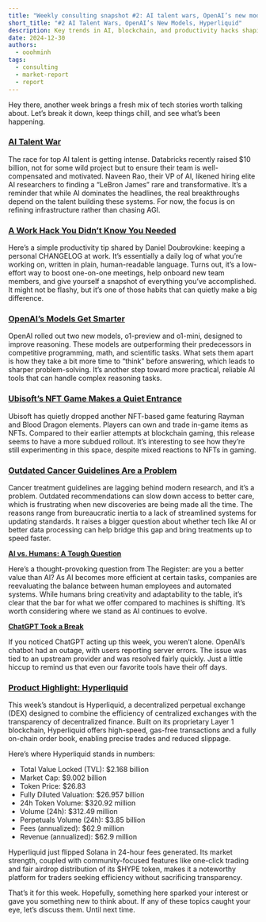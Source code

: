 ```yaml
---
title: "Weekly consulting snapshot #2: AI talent wars, OpenAI’s new models, Hyperliquid’s rise"
short_title: "#2 AI Talent Wars, OpenAI’s New Models, Hyperliquid"
description: Key trends in AI, blockchain, and productivity hacks shaping the consulting space this week.
date: 2024-12-30
authors:
  - ooohminh
tags:
  - consulting
  - market-report
  - report
---
```


Hey there, another week brings a fresh mix of tech stories worth talking about. Let’s break it down, keep things chill, and see what’s been happening.

### [AI Talent War](https://www.theverge.com/2024/12/20/24326135/ai-talent-wars-databricks-interview)

The race for top AI talent is getting intense. Databricks recently raised $10 billion, not for some wild project but to ensure their team is well-compensated and motivated. Naveen Rao, their VP of AI, likened hiring elite AI researchers to finding a “LeBron James” rare and transformative. It’s a reminder that while AI dominates the headlines, the real breakthroughs depend on the talent building these systems. For now, the focus is on refining infrastructure rather than chasing AGI.

### [A Work Hack You Didn’t Know You Needed](https://code.dblock.org/2020/09/01/keep-a-changelog-at-work.html)

Here’s a simple productivity tip shared by Daniel Doubrovkine: keeping a personal CHANGELOG at work. It’s essentially a daily log of what you’re working on, written in plain, human-readable language. Turns out, it’s a low-effort way to boost one-on-one meetings, help onboard new team members, and give yourself a snapshot of everything you’ve accomplished. It might not be flashy, but it’s one of those habits that can quietly make a big difference.

### [OpenAI’s Models Get Smarter](https://www.theverge.com/2024/12/20/24326036/openai-o1-o2-o3-reasoning-model-testing)

OpenAI rolled out two new models, o1-preview and o1-mini, designed to improve reasoning. These models are outperforming their predecessors in competitive programming, math, and scientific tasks. What sets them apart is how they take a bit more time to “think” before answering, which leads to sharper problem-solving. It’s another step toward more practical, reliable AI tools that can handle complex reasoning tasks.

### [Ubisoft’s NFT Game Makes a Quiet Entrance](https://www.engadget.com/gaming/pc/ubisoft-quietly-squeezes-out-another-nft-game-featuring-rayman-blood-dragon-192102438.html?src=rss)

Ubisoft has quietly dropped another NFT-based game featuring Rayman and Blood Dragon elements. Players can own and trade in-game items as NFTs. Compared to their earlier attempts at blockchain gaming, this release seems to have a more subdued rollout. It’s interesting to see how they’re still experimenting in this space, despite mixed reactions to NFTs in gaming.

### [Outdated Cancer Guidelines Are a Problem](https://seangeiger.substack.com/p/why-are-cancer-guidelines-stuck-in)

Cancer treatment guidelines are lagging behind modern research, and it’s a problem. Outdated recommendations can slow down access to better care, which is frustrating when new discoveries are being made all the time. The reasons range from bureaucratic inertia to a lack of streamlined systems for updating standards. It raises a bigger question about whether tech like AI or better data processing can help bridge this gap and bring treatments up to speed faster.

[**AI vs. Humans: A Tough Question**](https://www.theregister.com/2024/12/23/ai_job_replacement_comment/)

Here’s a thought-provoking question from The Register: are you a better value than AI? As AI becomes more efficient at certain tasks, companies are reevaluating the balance between human employees and automated systems. While humans bring creativity and adaptability to the table, it’s clear that the bar for what we offer compared to machines is shifting. It’s worth considering where we stand as AI continues to evolve.

[**ChatGPT Took a Break**](https://www.notion.so/169657c9646d8016a308c8ad928b4ef1?pvs=21)

If you noticed ChatGPT acting up this week, you weren’t alone. OpenAI’s chatbot had an outage, with users reporting server errors. The issue was tied to an upstream provider and was resolved fairly quickly. Just a little hiccup to remind us that even our favorite tools have their off days.

### [Product Highlight: Hyperliquid](https://hyperfoundation.org/)

This week’s standout is Hyperliquid, a decentralized perpetual exchange (DEX) designed to combine the efficiency of centralized exchanges with the transparency of decentralized finance. Built on its proprietary Layer 1 blockchain, Hyperliquid offers high-speed, gas-free transactions and a fully on-chain order book, enabling precise trades and reduced slippage.

Here’s where Hyperliquid stands in numbers:

- Total Value Locked (TVL): $2.168 billion
- Market Cap: $9.002 billion
- Token Price: $26.83
- Fully Diluted Valuation: $26.957 billion
- 24h Token Volume: $320.92 million
- Volume (24h): $312.49 million
- Perpetuals Volume (24h): $3.85 billion
- Fees (annualized): $62.9 million
- Revenue (annualized): $62.9 million

Hyperliquid just flipped Solana in 24-hour fees generated. Its market strength, coupled with community-focused features like one-click trading and fair airdrop distribution of its $HYPE token, makes it a noteworthy platform for traders seeking efficiency without sacrificing transparency.

That’s it for this week. Hopefully, something here sparked your interest or gave you something new to think about. If any of these topics caught your eye, let’s discuss them. Until next time.
